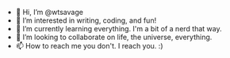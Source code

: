 - 👋 Hi, I’m @wtsavage
- 👀 I’m interested in writing, coding, and fun!
- 🌱 I’m currently learning everything. I'm a bit of a nerd that way.
- 💞️ I’m looking to collaborate on life, the universe, everything.
- 📫 How to reach me you don't. I reach you. :)

<!---
wtsavage/wtsavage is a ✨ special ✨ repository because its `README.md` (this file) appears on your GitHub profile.
You can click the Preview link to take a look at your changes.
--->
